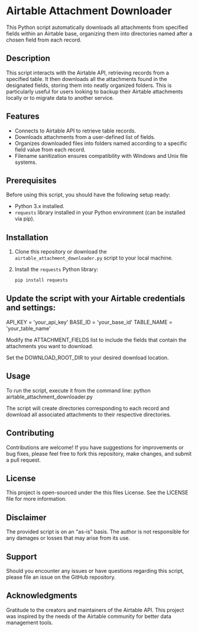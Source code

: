# Airtable Attachment Downloader

This Python script automatically downloads all attachments from specified fields within an Airtable base, organizing them into directories named after a chosen field from each record.

## Description

This script interacts with the Airtable API, retrieving records from a specified table. It then downloads all the attachments found in the designated fields, storing them into neatly organized folders. This is particularly useful for users looking to backup their Airtable attachments locally or to migrate data to another service.

## Features

- Connects to Airtable API to retrieve table records.
- Downloads attachments from a user-defined list of fields.
- Organizes downloaded files into folders named according to a specific field value from each record.
- Filename sanitization ensures compatibility with Windows and Unix file systems.

## Prerequisites

Before using this script, you should have the following setup ready:

- Python 3.x installed.
- `requests` library installed in your Python environment (can be installed via pip).

## Installation

1. Clone this repository or download the `airtable_attachment_downloader.py` script to your local machine.
2. Install the `requests` Python library:

   ```bash
   pip install requests


## Update the script with your Airtable credentials and settings:

API_KEY = 'your_api_key'
BASE_ID = 'your_base_id'
TABLE_NAME = 'your_table_name'


Modify the ATTACHMENT_FIELDS list to include the fields that contain the attachments you want to download.

Set the DOWNLOAD_ROOT_DIR to your desired download location.

## Usage
To run the script, execute it from the command line:
python airtable_attachment_downloader.py

The script will create directories corresponding to each record and download all associated attachments to their respective directories.

## Contributing
Contributions are welcome! If you have suggestions for improvements or bug fixes, please feel free to fork this repository, make changes, and submit a pull request.

## License

This project is open-sourced under the this files License. See the LICENSE file for more information.


## Disclaimer
The provided script is on an "as-is" basis. The author is not responsible for any damages or losses that may arise from its use.

## Support
Should you encounter any issues or have questions regarding this script, please file an issue on the GitHub repository.

## Acknowledgments
Gratitude to the creators and maintainers of the Airtable API.
This project was inspired by the needs of the Airtable community for better data management tools.
